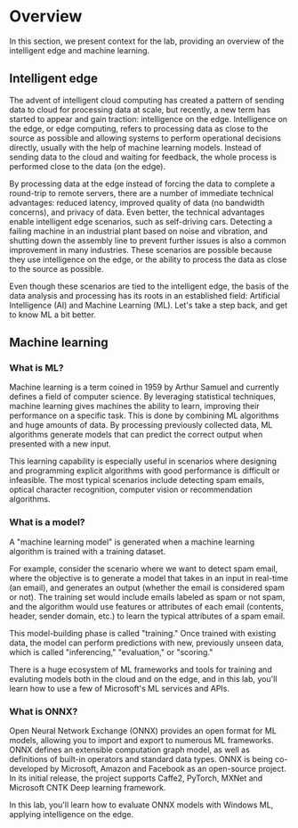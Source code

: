 # Overview

In this section, we present context for the lab, providing an overview of the intelligent edge and machine learning.

## Intelligent edge

The advent of intelligent cloud computing has created a pattern of sending data to cloud for processing data at scale, but recently, a new term has started to appear and gain traction: intelligence on the edge. Intelligence on the edge, or edge computing, refers to processing data as close to the source as possible and allowing systems to perform operational decisions directly, usually with the help of machine learning models. Instead of sending data to the cloud and waiting for feedback, the whole process is performed close to the data (on the edge).

By processing data at the edge instead of forcing the data to complete a round-trip to remote servers, there are a number of immediate technical advantages: reduced latency, improved quality of data (no bandwidth concerns), and privacy of data. Even better, the technical advantages enable intelligent edge scenarios, such as self-driving cars. Detecting a failing machine in an industrial plant based on noise and vibration, and shutting down the assembly line to prevent further issues is also a common improvement in many industries. These scenarios are possible because they use intelligence on the edge, or the ability to process the data as close to the source as possible.

Even though these scenarios are tied to the intelligent edge, the basis of the data analysis and processing has its roots in an established field: Artificial Intelligence (AI) and Machine Learning (ML). Let's take a step back, and get to know ML a bit better.

## Machine learning

### What is ML? 

Machine learning is a term coined in 1959 by Arthur Samuel and currently defines a field of computer science. By leveraging statistical techniques, machine learning gives machines the ability to learn, improving their performance on a specific task. This is done by combining ML algorithms and huge amounts of data. By processing previously collected data, ML algorithms generate models that can predict the correct output when presented with a new input.

This learning capability is especially useful in scenarios where designing and programming explicit algorithms with good performance is difficult or infeasible. The most typical scenarios include detecting spam emails, optical character recognition, computer vision or recommendation algorithms.

### What is a model?

A "machine learning model" is generated when a machine learning algorithm is trained with a training dataset.

For example, consider the scenario where we want to detect spam email, where the objective is to generate a model that takes in an input in real-time (an email), and generates an output (whether the email is considered spam or not). The training set would include emails labeled as spam or not spam, and the algorithm would use features or attributes of each email (contents, header, sender domain, etc.) to learn the typical attributes of a spam email.

This model-building phase is called "training." Once trained with existing data, the model can perform predictions with new, previously unseen data, which is called "inferencing," "evaluation," or "scoring."

There is a huge ecosystem of ML frameworks and tools for training and evaluting models both in the cloud and on the edge, and in this lab, you'll learn how to use a few of Microsoft's ML services and APIs.

### What is ONNX?

Open Neural Network Exchange (ONNX) provides an open format for ML models, allowing you to import and export to numerous ML frameworks. ONNX defines an extensible computation graph model, as well as definitions of built-in operators and standard data types. ONNX is being co-developed by Microsoft, Amazon and Facebook as an open-source project. In its initial release, the project supports Caffe2, PyTorch, MXNet and Microsoft CNTK Deep learning framework.

In this lab, you'll learn how to evaluate ONNX models with Windows ML, applying intelligence on the edge.